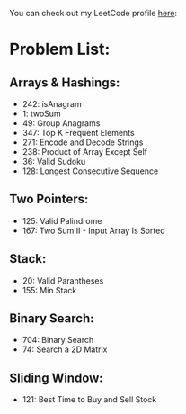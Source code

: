 You can check out my LeetCode profile [here](https://leetcode.com/u/xcT7o8MoNe/):  

# Problem List:
## Arrays & Hashings:
* 242: isAnagram
* 1:   twoSum
* 49:  Group Anagrams
* 347: Top K Frequent Elements
* 271: Encode and Decode Strings
* 238: Product of Array Except Self
* 36:  Valid Sudoku
* 128: Longest Consecutive Sequence


## Two Pointers:
* 125: Valid Palindrome
* 167: Two Sum II - Input Array Is Sorted

## Stack:
* 20:  Valid Parantheses
* 155: Min Stack

## Binary Search:
* 704: Binary Search
* 74: Search a 2D Matrix

## Sliding Window:
* 121: Best Time to Buy and Sell Stock

